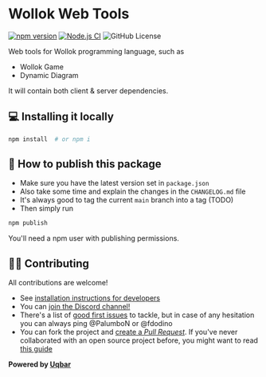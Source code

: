 # Wollok Web Tools

[![npm version](https://badge.fury.io/js/wollok-web-tools.svg)](https://badge.fury.io/js/wollok-web-tools) [![Node.js CI](https://github.com/uqbar-project/wollok-web-tools/actions/workflows/node.js.yml/badge.svg)](https://github.com/uqbar-project/wollok-web-tools/actions/workflows/node.js.yml) ![GitHub License](https://img.shields.io/github/license/uqbar-project/wollok-web-tools)

Web tools for Wollok programming language, such as

- Wollok Game
- Dynamic Diagram

It will contain both client & server dependencies.

## 💻 Installing it locally

```bash
npm install  # or npm i
```

## 🚀 How to publish this package

- Make sure you have the latest version set in `package.json`
- Also take some time and explain the changes in the `CHANGELOG.md` file
- It's always good to tag the current `main` branch into a tag (TODO)
- Then simply run

```bash
npm publish
```

You'll need a npm user with publishing permissions.

## 👩‍💻 Contributing

All contributions are welcome!

- See [installation instructions for developers](https://uqbar-project.github.io/wollok-ts/pages/How-To-Contribute/Developer-environment.html)
- You can [join the Discord channel!](https://discord.gg/ZstgCPKEaa)
- There's a list of [good first issues](https://github.com/uqbar-project/wollok-web-tools/issues?q=is%3Aissue+is%3Aopen+label%3A%22good+first+issue%22) to tackle, but in case of any hesitation you can always ping @PalumboN or @fdodino
- You can fork the project and [create a *Pull Request*](https://help.github.com/articles/creating-a-pull-request-from-a-fork/). If you've never collaborated with an open source project before, you might want to read [this guide](https://akrabat.com/the-beginners-guide-to-contributing-to-a-github-project/)

__Powered by [Uqbar](https://uqbar.org/)__


